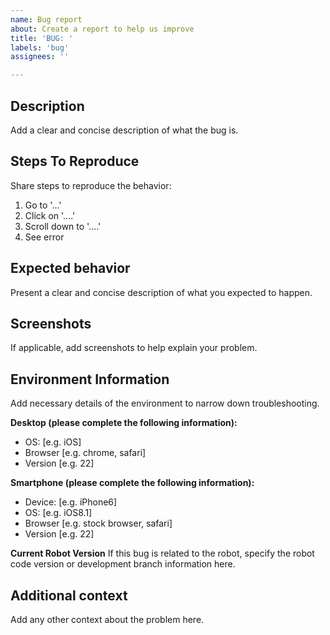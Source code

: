 ```yaml
---
name: Bug report
about: Create a report to help us improve
title: 'BUG: '
labels: 'bug'
assignees: ''

---
```


## Description
Add a clear and concise description of what the bug is.

## Steps To Reproduce
Share steps to reproduce the behavior:
1. Go to '...'
2. Click on '....'
3. Scroll down to '....'
4. See error

## Expected behavior 
Present a clear and concise description of what you expected to happen.

## Screenshots
If applicable, add screenshots to help explain your problem.

## Environment Information 
Add necessary details of the environment to narrow down troubleshooting. 

**Desktop (please complete the following information):**
 - OS: [e.g. iOS]
 - Browser [e.g. chrome, safari]
 - Version [e.g. 22]

**Smartphone (please complete the following information):**
 - Device: [e.g. iPhone6]
 - OS: [e.g. iOS8.1]
 - Browser [e.g. stock browser, safari]
 - Version [e.g. 22]

 **Current Robot Version**
If this bug is related to the robot, specify the robot code version or development branch information here. 

## Additional context
Add any other context about the problem here.

